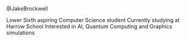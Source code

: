 @JakeBrockwell

Lower Sixth aspiring Computer Science student
Currently studying at Harrow School
Interested in AI, Quantum Computing and Graphics simulations
